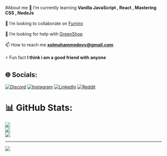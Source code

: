 #About me
🌱 I’m currently learning **Vanilla JavaScript , React , Mastering CSS , NodeJs**<br><br>👯 I’m looking to collaborate on [Furniro](https://www.figma.com/file/G4LVd5fahSsqXfKEMLxOAC/Furniture-eCommerce-Website-UI-(Community)?type=design&node-id=1-3&mode=design&t=imfxS3SBQTfrMlvq-0)<br><br>🤝 I’m looking for help with [GreenShop](https://www.figma.com/file/BeJ7F91dnIOSwVdvcRwMqn/GreenShop-(Copy)?type=design&mode=design&t=imfxS3SBQTfrMlvq-0)<br><br>📫 How to reach me **xolmuhammedovv@gmail.com**<br><br>⚡ Fun fact **I think i am a good friend with anyone**


## 🌐 Socials:
[![Discord](https://img.shields.io/badge/Discord-%237289DA.svg?logo=discord&logoColor=white)](https://discord.gg/1105684033129685043) [![Instagram](https://img.shields.io/badge/Instagram-%23E4405F.svg?logo=Instagram&logoColor=white)](https://instagram.com/xolmuhammedov_7) [![LinkedIn](https://img.shields.io/badge/LinkedIn-%230077B5.svg?logo=linkedin&logoColor=white)](https://linkedin.com/in/xolmuhammedov) [![Reddit](https://img.shields.io/badge/Reddit-%23FF4500.svg?logo=Reddit&logoColor=white)](https://reddit.com/user/Historical_Park_3639)

# 📊 GitHub Stats:
![](https://github-readme-stats.vercel.app/api?username=xolmuhammedov&theme=dark&hide_border=false&include_all_commits=false&count_private=false)<br/>
![](https://github-readme-streak-stats.herokuapp.com/?user=xolmuhammedov&theme=dark&hide_border=false)<br/>
![](https://github-readme-stats.vercel.app/api/top-langs/?username=xolmuhammedov&theme=dark&hide_border=false&include_all_commits=false&count_private=false&layout=compact)

---
[![](https://visitcount.itsvg.in/api?id=xolmuhammedov&icon=0&color=0)](https://visitcount.itsvg.in)

<!-- Proudly created with GPRM ( https://gprm.itsvg.in ) -->
